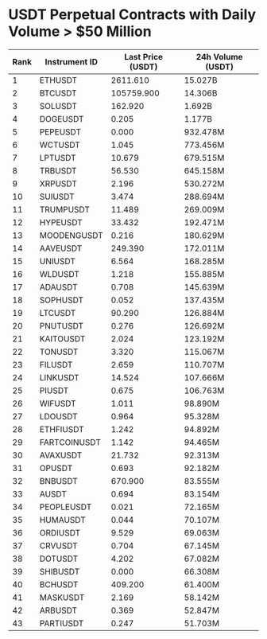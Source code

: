 # USDT Perpetual Contracts with Daily Volume > $50 Million

| Rank | Instrument ID | Last Price (USDT) | 24h Volume (USDT) |
|------|---------------|-------------------|-------------------|
| 1 | ETHUSDT | 2611.610 | 15.027B |
| 2 | BTCUSDT | 105759.900 | 14.306B |
| 3 | SOLUSDT | 162.920 | 1.692B |
| 4 | DOGEUSDT | 0.205 | 1.177B |
| 5 | PEPEUSDT | 0.000 | 932.478M |
| 6 | WCTUSDT | 1.045 | 773.456M |
| 7 | LPTUSDT | 10.679 | 679.515M |
| 8 | TRBUSDT | 56.530 | 645.158M |
| 9 | XRPUSDT | 2.196 | 530.272M |
| 10 | SUIUSDT | 3.474 | 288.694M |
| 11 | TRUMPUSDT | 11.489 | 269.009M |
| 12 | HYPEUSDT | 33.432 | 192.471M |
| 13 | MOODENGUSDT | 0.216 | 180.629M |
| 14 | AAVEUSDT | 249.390 | 172.011M |
| 15 | UNIUSDT | 6.564 | 168.285M |
| 16 | WLDUSDT | 1.218 | 155.885M |
| 17 | ADAUSDT | 0.708 | 145.639M |
| 18 | SOPHUSDT | 0.052 | 137.435M |
| 19 | LTCUSDT | 90.290 | 126.884M |
| 20 | PNUTUSDT | 0.276 | 126.692M |
| 21 | KAITOUSDT | 2.024 | 123.192M |
| 22 | TONUSDT | 3.320 | 115.067M |
| 23 | FILUSDT | 2.659 | 110.707M |
| 24 | LINKUSDT | 14.524 | 107.666M |
| 25 | PIUSDT | 0.675 | 106.763M |
| 26 | WIFUSDT | 1.011 | 98.890M |
| 27 | LDOUSDT | 0.964 | 95.328M |
| 28 | ETHFIUSDT | 1.242 | 94.892M |
| 29 | FARTCOINUSDT | 1.142 | 94.465M |
| 30 | AVAXUSDT | 21.732 | 92.313M |
| 31 | OPUSDT | 0.693 | 92.182M |
| 32 | BNBUSDT | 670.900 | 83.555M |
| 33 | AUSDT | 0.694 | 83.154M |
| 34 | PEOPLEUSDT | 0.021 | 72.165M |
| 35 | HUMAUSDT | 0.044 | 70.107M |
| 36 | ORDIUSDT | 9.529 | 69.063M |
| 37 | CRVUSDT | 0.704 | 67.145M |
| 38 | DOTUSDT | 4.202 | 67.082M |
| 39 | SHIBUSDT | 0.000 | 66.308M |
| 40 | BCHUSDT | 409.200 | 61.400M |
| 41 | MASKUSDT | 2.169 | 58.142M |
| 42 | ARBUSDT | 0.369 | 52.847M |
| 43 | PARTIUSDT | 0.247 | 51.703M |
